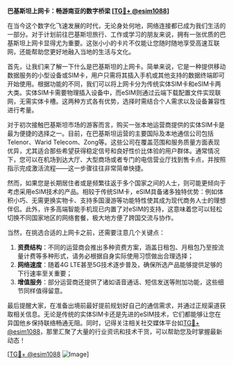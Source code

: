**巴基斯坦上网卡：畅游南亚的数字桥梁 [[TG💪+ @esim1088](https://t.me/s/esim1088)]**

在当今这个数字化飞速发展的时代，无论身处何地，网络连接都已成为我们生活的一部分。对于计划前往巴基斯坦旅行、工作或学习的朋友来说，拥有一张优质的巴基斯坦上网卡显得尤为重要。这张小小的卡片不仅能让您随时随地享受高速互联网，还能帮助您更好地融入当地的生活与文化。

首先，让我们来了解一下什么是巴基斯坦的上网卡。简单来说，它是一种提供移动数据服务的小型设备或SIM卡，用户只需将其插入手机或其他支持的数据终端即可开始使用。根据功能的不同，我们可以将上网卡分为传统实体SIM卡和eSIM卡两大类。实体SIM卡需要物理插入设备中，而eSIM则通过云端下载配置文件实现联网，无需实体卡槽。这两种方式各有优势，选择时需结合个人需求以及设备兼容性进行考量。

对于初次接触巴基斯坦市场的游客而言，购买一张本地运营商提供的实体SIM卡是最为便捷的选择之一。目前，在巴基斯坦运营的主要国际及本地通信公司包括Telenor、Warid Telecom、Zong等。这些公司在覆盖范围和服务质量方面表现优异，尤其适合那些希望获得稳定信号和良好性价比体验的用户群体。通常情况下，您可以在机场到达大厅、大型商场或者专门的电信营业厅找到售卡点，并按照指示完成激活流程——这一步骤往往非常简单快捷。

然而，如果您是长期居住者或是频繁往返于多个国家之间的人士，则可能更倾向于考虑采用eSIM技术的产品。相较于传统SIM卡，eSIM具备诸多独特优势：例如体积小巧、无需更换实物卡、支持多国漫游等功能特性使其成为现代商务人士的理想伴侣。此外，许多高端智能手机现已内置了对eSIM的支持，这意味着您可以轻松切换不同国家地区的网络套餐，极大地方便了跨国交流与协作。

当然，在挑选合适的上网卡之前，还需要注意几个关键点：
1. **资费结构**：不同的运营商会推出多种资费方案，涵盖日租包、月租包乃至按流量计费等多种形式，请务必根据自身实际使用习惯做出合理选择；
2. **网络速度**：随着4G LTE甚至5G技术逐步普及，确保所选产品能够提供足够的下行速率至关重要；
3. **增值服务**：部分运营商还提供了诸如语音通话、短信发送等附加功能，这些细节同样值得留意。

最后提醒大家，在准备出境前最好提前规划好自己的通信需求，并通过正规渠道获取相关信息。无论是传统的实体SIM卡还是先进的eSIM技术，它们都能够让您在异国他乡保持联络畅通无阻。同时，记得关注相关社交媒体平台如[TG💪+ @esim1088](https://t.me/s/esim1088)，那里汇聚了大量的行业资讯和技术干货，可以帮助您及时掌握最新动态！

[[TG💪+ @esim1088](https://t.me/s/esim1088) ![Image](https://i.postimg.cc/4NQfJmqS/Snipaste-2025-05-13-00-14-12.png)]